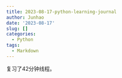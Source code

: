 ```yaml
---
title: 2023-08-17-python-learning-journal
author: Junhao
date: '2023-08-17'
slug: []
categories:
  - Python
tags:
  - Markdown
---
```

  复习了42分钟线程。